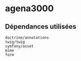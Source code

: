# agena3000

## Dépendances utilisées

```
doctrine/annotations
twig/twig
symfony/asset
mime
form
```
